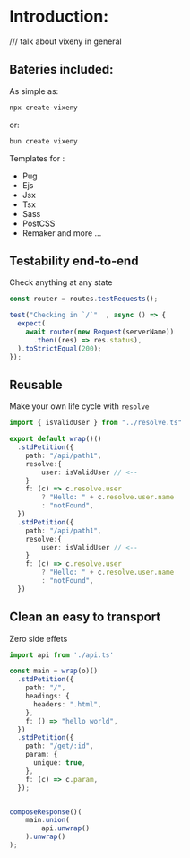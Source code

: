 <head>
    <link rel="stylesheet" href="/css/prism.css">
    <link rel="stylesheet" href="/css/main.css">
</head>

# Introduction: 

/// talk about vixeny in general

## Bateries included:

As simple as:
```bash
npx create-vixeny
```
or:
```bash
bun create vixeny
```
Templates for :
- Pug
- Ejs
- Jsx
- Tsx
- Sass
- PostCSS
- Remaker
 and more ...


## Testability end-to-end 

Check anything at any state

```ts
const router = routes.testRequests();

test("Checking in `/`"  , async () => {
  expect(
    await router(new Request(serverName))
      .then((res) => res.status),
  ).toStrictEqual(200);
});

```
## Reusable

Make your own life cycle with `resolve`

```ts
import { isValidUser } from "../resolve.ts"

export default wrap()()
  .stdPetition({
    path: "/api/path1",
    resolve:{
        user: isValidUser // <--
    }
    f: (c) => c.resolve.user 
        ? "Hello: " + c.resolve.user.name
        : "notFound",
  })
  .stdPetition({
    path: "/api/path1",
    resolve:{
        user: isValidUser // <--
    }
    f: (c) => c.resolve.user 
        ? "Hello: " + c.resolve.user.name
        : "notFound",
  })

```

## Clean an easy to transport

Zero side effets

```ts
import api from './api.ts'

const main = wrap(o)()
  .stdPetition({
    path: "/",
    headings: {
      headers: ".html",
    },
    f: () => "hello world",
  })
  .stdPetition({
    path: "/get/:id",
    param: {
      unique: true,
    },
    f: (c) => c.param,
  });


composeResponse()(
    main.union(
        api.unwrap()
    ).unwrap()
);
```

